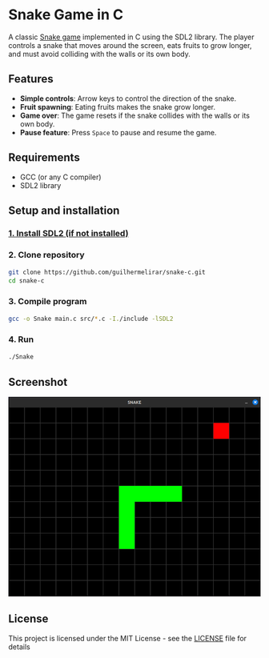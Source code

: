 # Snake Game in C

A classic [Snake game](https://en.wikipedia.org/wiki/Snake_(video_game_genre)) implemented in C using the SDL2 library. The player controls a snake that moves around the screen, eats fruits to grow longer, and must avoid colliding with the walls or its own body.

## Features

- **Simple controls**: Arrow keys to control the direction of the snake.
- **Fruit spawning**: Eating fruits makes the snake grow longer.
- **Game over**: The game resets if the snake collides with the walls or its own body.
- **Pause feature**: Press `Space` to pause and resume the game.

## Requirements

- GCC (or any C compiler)
- SDL2 library

## Setup and installation

### [1. Install SDL2 (if not installed)](https://wiki.libsdl.org/SDL2/Installation)

### 2. Clone repository

```bash
git clone https://github.com/guilhermelirar/snake-c.git
cd snake-c
```

### 3. Compile program
```bash
gcc -o Snake main.c src/*.c -I./include -lSDL2
```
### 4. Run
```bash
./Snake
```

## Screenshot
![Screenshot](screenshot.png)

## License
This project is licensed under the MIT License - see the [LICENSE](LICENSE) file for details
